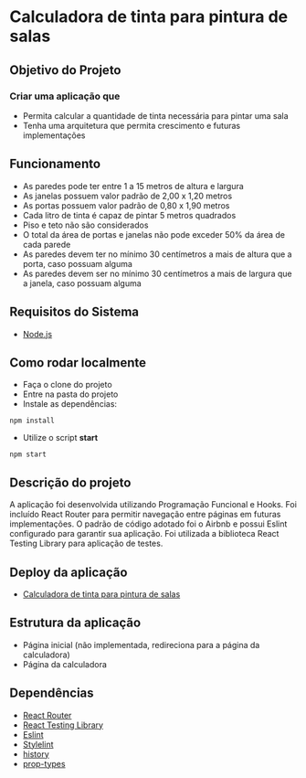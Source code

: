 # Calculadora de tinta para pintura de salas

## Objetivo do Projeto

### Criar uma aplicação que

- Permita calcular a quantidade de tinta necessária para pintar uma sala
- Tenha uma arquitetura que permita crescimento e futuras implementações

## Funcionamento

- As paredes pode ter entre 1 a 15 metros de altura e largura
- As janelas possuem valor padrão de 2,00 x 1,20 metros
- As portas possuem valor padrão de 0,80 x 1,90 metros
- Cada litro de tinta é capaz de pintar 5 metros quadrados
- Piso e teto não são considerados
- O total da área de portas e janelas não pode exceder 50% da área de cada parede
- As paredes devem ter no mínimo 30 centímetros a mais de altura que a porta, caso possuam alguma
- As paredes devem ser no mínimo 30 centímetros a mais de largura que a janela, caso possuam alguma

## Requisitos do Sistema

- [Node.js](https://nodejs.org/en/)

## Como rodar localmente
- Faça o clone do projeto
- Entre na pasta do projeto
- Instale as dependências:
```
npm install
```
- Utilize o script **start**
```
npm start
```

## Descrição do projeto
A aplicação foi desenvolvida utilizando Programação Funcional e Hooks. Foi incluído React Router para permitir navegação entre páginas em futuras implementações.
O padrão de código adotado foi o Airbnb e possui Eslint configurado para garantir sua aplicação.
Foi utilizada a biblioteca React Testing Library para aplicação de testes.


## Deploy da aplicação

- [Calculadora de tinta para pintura de salas](https://calculadora-tintas.herokuapp.com/calculadora)

## Estrutura da aplicação

- Página inicial (não implementada, redireciona para a página da calculadora)
- Página da calculadora

## Dependências
- [React Router](https://reactrouter.com/)
- [React Testing Library](https://testing-library.com/docs/react-testing-library/intro/)
- [Eslint](https://eslint.org/)
- [Stylelint](https://stylelint.io/)
- [history](https://www.npmjs.com/package/history)
- [prop-types](https://www.npmjs.com/package/prop-types)
